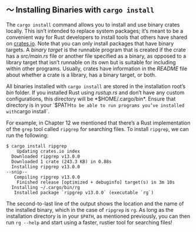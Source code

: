 <!-- Old link, do not remove -->
<a id="installing-binaries-from-cratesio-with-cargo-install"></a>

## 〜 Installing Binaries with `cargo install`

The `cargo install` command allows you to install and use binary crates
locally. This isn’t intended to replace system packages; it’s meant to be a
convenient way for Rust developers to install tools that others have shared on
[crates.io](https://crates.io/)<!-- ignore -->. Note that you can only install
packages that have binary targets. A *binary target* is the runnable program
that is created if the crate has a *src/main.rs* file or another file specified
as a binary, as opposed to a library target that isn’t runnable on its own but
is suitable for including within other programs. Usually, crates have
information in the *README* file about whether a crate is a library, has a
binary target, or both.

All binaries installed with `cargo install` are stored in the installation
root’s *bin* folder. If you installed Rust using *rustup.rs* and don’t have any
custom configurations, this directory will be *$HOME/.cargo/bin*. Ensure that
directory is in your `$PATH` to be able to run programs you’ve installed with
`cargo install`.

For example, in Chapter 12 we mentioned that there’s a Rust implementation of
the `grep` tool called `ripgrep` for searching files. To install `ripgrep`, we
can run the following:

<!-- manual-regeneration
cargo install something you don't have, copy relevant output below
-->

```console
$ cargo install ripgrep
    Updating crates.io index
  Downloaded ripgrep v13.0.0
  Downloaded 1 crate (243.3 KB) in 0.88s
  Installing ripgrep v13.0.0
--snip--
   Compiling ripgrep v13.0.0
    Finished release [optimized + debuginfo] target(s) in 3m 10s
  Installing ~/.cargo/bin/rg
   Installed package `ripgrep v13.0.0` (executable `rg`)
```

The second-to-last line of the output shows the location and the name of the
installed binary, which in the case of `ripgrep` is `rg`. As long as the
installation directory is in your `$PATH`, as mentioned previously, you can
then run `rg --help` and start using a faster, rustier tool for searching files!
